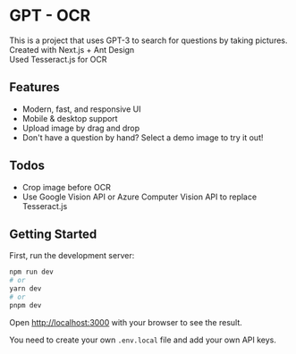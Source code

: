 # GPT - OCR

This is a project that uses GPT-3 to search for questions by taking pictures.  
Created with Next.js + Ant Design  
Used Tesseract.js for OCR

## Features

- Modern, fast, and responsive UI
- Mobile & desktop support
- Upload image by drag and drop
- Don't have a question by hand? Select a demo image to try it out!

## Todos

- Crop image before OCR
- Use Google Vision API or Azure Computer Vision API to replace Tesseract.js

## Getting Started

First, run the development server:

```bash
npm run dev
# or
yarn dev
# or
pnpm dev
```

Open [http://localhost:3000](http://localhost:3000) with your browser to see the result.

You need to create your own `.env.local` file and add your own API keys.